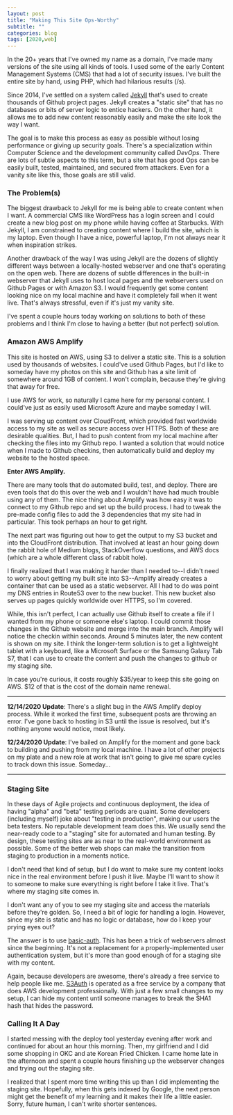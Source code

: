 ```yaml
---
layout: post
title: "Making This Site Ops-Worthy"
subtitle: ""
categories: blog
tags: [2020,web]
---
```


In the 20+ years that I've owned my name as a domain, I've made many versions of the site
using all kinds of tools. I used some of the early Content Management Systems (CMS) that 
had a lot of security issues. I've built the entire site by hand, using PHP, which had 
hilarious results (/s).

<!--more-->

Since 2014, I've settled on a system called [Jekyll](https://jekyllrb.com) that's used to 
create thousands of Github project pages. Jekyll creates a "static site" that has no
databases or bits of server logic to entice hackers. On the other hand, it allows me to
add new content reasonably easily and make the site look the way I want.

The goal is to make this process as easy as possible without losing performance or giving
up security goals. There's a specialization within Computer Science and the development 
community called *DevOps*. There are lots of subtle aspects to this term, but a site that 
has good Ops can be easily built, tested, maintained, and secured from attackers. Even for
a vanity site like this, those goals are still valid.

### The Problem(s) 

The biggest drawback to Jekyll for me is being able to create content when I want. A 
commercial CMS like WordPress has a login screen and I could create a new blog post on 
my phone while having coffee at Starbucks. With Jekyll, I am constrained to creating
content where I build the site, which is my laptop. Even though I have a nice, powerful
laptop, I'm not always near it when inspiration strikes.

Another drawback of the way I was using Jekyll are the dozens of slightly different ways
between a locally-hosted webserver and one that's operating on the open web. There are
dozens of subtle differences in the built-in webserver that Jekyll uses to host local 
pages and the webservers used on Github Pages or with Amazon S3. I would frequently get
some content looking nice on my local machine and have it completely fail when it went
live. That's always stressful, even if it's just my vanity site.

I've spent a couple hours today working on solutions to both of these problems and I think
I'm close to having a better (but not perfect) solution.

### Amazon AWS Amplify

This site is hosted on AWS, using S3 to deliver a static site. This is a solution used by
thousands of websites. I could've used Github Pages, but I'd like to someday have my 
photos on this site and Github has a site limit of somewhere around 1GB of content. I won't
complain, because they're giving that away for free.

I use AWS for work, so naturally I came here for my personal content. I could've just as
easily used Microsoft Azure and maybe someday I will.

I was serving up content over CloudFront, which provided fast worldwide access to my site as
well as secure access over HTTPS. Both of these are desirable qualities. But, I had to push
content from my local machine after checking the files into my Github repo. I wanted a
solution that would notice when I made to Github checkins, then automatically build and
deploy my website to the hosted space.

**Enter AWS Amplify.**

There are many tools that do automated build, test, and deploy. There are even tools that do 
this over the web and I wouldn't have had much trouble using any of them. The nice thing about
Amplify was how easy it was to connect to my Github repo and set up the build process. I had
to tweak the pre-made config files to add the 3 dependencies that my site had in particular.
This took perhaps an hour to get right.

The next part was figuring out how to get the output to my S3 bucket and into the CloudFront
distribution. That involved at least an hour going down the rabbit hole of Medium blogs, 
StackOverflow questions, and AWS docs (which are a whole different class of rabbit hole). 

I finally realized that I was making it harder than I needed to--I didn't need to worry about
getting my built site into S3--Amplify already creates a container that can be used as
a static webserver. All I had to do was point my DNS entries in Route53 over to the new bucket. 
This new bucket also serves up pages quickly worldwide over HTTPS, so I'm covered.

While, this isn't perfect, I can actually use Github itself to create a file if I wanted from
my phone or someone else's laptop. I could commit those changes in the Github website and merge
into the main branch. Amplify will notice the checkin within seconds. Around 5 minutes later,
the new content is shown on my site. I think the longer-term solution is to get a lightweight
tablet with a keyboard, like a Microsoft Surface or the Samsung Galaxy Tab S7, that I can use to 
create the content and push the changes to github or my staging site.

In case you're curious, it costs roughly $35/year to keep this site going on AWS. $12 of that
is the cost of the domain name renewal.

---
**12/14/2020 Update**: There's a slight bug in the AWS Amplify deploy process. While it worked the
first time, subsequent posts are throwing an error. I've gone back to hosting in S3 until the
issue is resolved, but it's nothing anyone would notice, most likely.

**12/24/2020 Update**: I've bailed on Amplify for the moment and gone back to building and pushing
from my local machine. I have a lot of other projects on my plate and a new role at work that isn't
going to give me spare cycles to track down this issue. Someday...

---

### Staging Site

In these days of Agile projects and continuous deployment, the idea of having "alpha" and "beta"
testing periods are quaint. Some developers (including myself) joke about "testing in production", 
making our users the beta testers. No reputable development team does this. We usually send the 
near-ready code to a "staging" site for automated and human testing. By design, these testing sites 
are as near to the real-world environment as possible. Some of the better web shops can make the 
transition from staging to production in a moments notice.

I don't need that kind of setup, but I do want to make sure my content looks nice in the
real environment before I push it live. Maybe I'll want to show it to someone to make sure 
everything is right before I take it live. That's where my staging site comes in. 

I don't want any of you to see my staging site and access the materials before they're
golden. So, I need a bit of logic for handling a login. However, since my site is static
and has no logic or database, how do I keep your prying eyes out?

The answer is to use [basic-auth](https://tools.ietf.org/html/rfc2617). This has been a trick 
of webservers almost since the beginning. It's not a replacement for a properly-implemented user 
authentication system, but it's more than good enough of for a staging site with my content.

Again, because developers are awesome, there's already a free service to help people like me.
[S3Auth](https://www.s3auth.com/) is operated as a free service by a company that does AWS
development professionally. With just a few small changes to my setup, I can hide my content
until someone manages to break the SHA1 hash that hides the password.

### Calling It A Day

I started messing with the deploy tool yesterday evening after work and continued for about 
an hour this morning. Then, my girlfriend and I did some shopping in OKC and ate Korean Fried 
Chicken. I came home late in the afternoon and spent a couple hours finishing up the webserver 
changes and trying out the staging site.

I realized that I spent more time writing this up than I did implementing the staging site.
Hopefully, when this gets indexed by Google, the next person might get the benefit of my 
learning and it makes their life a little easier. Sorry, future human, I can't write shorter
sentences.